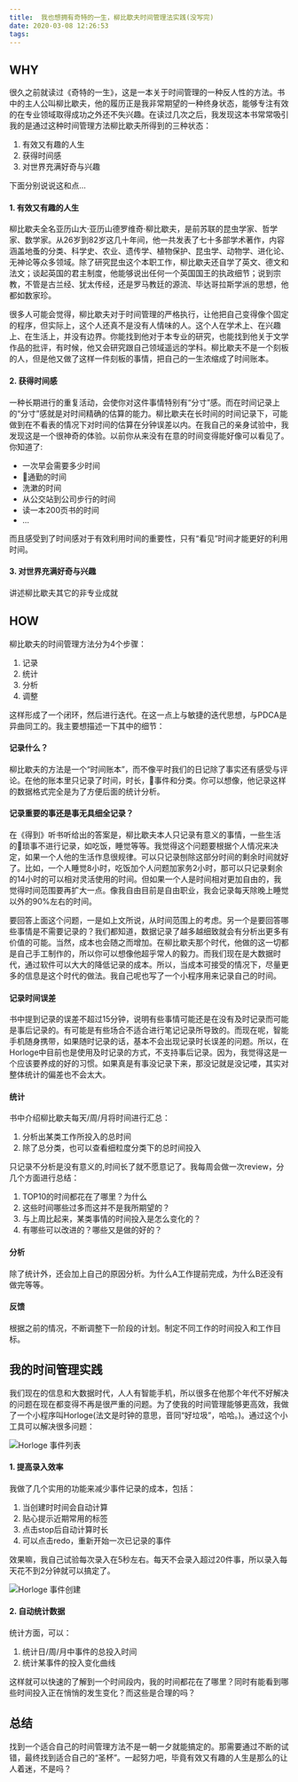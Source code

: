 ```yaml
---
title:  我也想拥有奇特的一生，柳比歇夫时间管理法实践(没写完)
date: 2020-03-08 12:26:53
tags:
---
```


## WHY
很久之前就读过《奇特的一生》，这是一本关于时间管理的一种反人性的方法。书中的主人公叫柳比歇夫，他的履历正是我非常期望的一种终身状态，能够专注有效的在专业领域取得成功之外还不失兴趣。在读过几次之后，我发现这本书常常吸引我的是通过这种时间管理方法柳比歇夫所得到的三种状态：

1. 有效又有趣的人生
2. 获得时间感
3. 对世界充满好奇与兴趣

下面分别说说这和点...

#### 1. 有效又有趣的人生
柳比歇夫全名亚历山大·亚历山德罗维奇·柳比歇夫，是前苏联的昆虫学家、哲学家、数学家。从26岁到82岁这几十年间，他一共发表了七十多部学术著作，内容涵盖地蚤的分类、科学史、农业、遗传学、植物保护、昆虫学、动物学、进化论、无神论等众多领域。除了研究昆虫这个本职工作，柳比歇夫还自学了英文、德文和法文；谈起英国的君主制度，他能够说出任何一个英国国王的执政细节；说到宗教，不管是古兰经、犹太传经，还是罗马教廷的源流、毕达哥拉斯学派的思想，他都如数家珍。

很多人可能会觉得，柳比歇夫对于时间管理的严格执行，让他把自己变得像个固定的程序，但实际上，这个人还真不是没有人情味的人。这个人在学术上、在兴趣上、在生活上，并没有边界。你能找到他对于本专业的研究，也能找到他关于文学作品的批评，有时候，他又会研究跟自己领域遥远的学科。柳比歇夫不是一个刻板的人，但是他又做了这样一件刻板的事情，把自己的一生浓缩成了时间账本。

#### 2. 获得时间感
一种长期进行的重复活动，会使你对这件事情特别有“分寸”感。而在时间记录上的“分寸”感就是对时间精确的估算的能力。柳比歇夫在长时间的时间记录下，可能做到在不看表的情况下对时间的估算在分钟误差以内。在我自己的亲身试验中，我发现这是一个很神奇的体验。以前你从来没有在意的时间变得能好像可以看见了。你知道了:

* 一次早会需要多少时间
* 通勤的时间
* 洗漱的时间
* 从公交站到公司步行的时间
* 读一本200页书的时间
* ...

而且感受到了时间感对于有效利用时间的重要性，只有“看见”时间才能更好的利用时间。

#### 3. 对世界充满好奇与兴趣
讲述柳比歇夫其它的非专业成就

## HOW
柳比歇夫的时间管理方法分为4个步骤：
1. 记录
2. 统计
3. 分析
4. 调整

这样形成了一个闭环，然后进行迭代。在这一点上与敏捷的迭代思想，与PDCA是异曲同工的。我主要想描述一下其中的细节：
#### 记录什么？
柳比歇夫的方法是一个“时间账本”，而不像平时我们的日记除了事实还有感受与评论。在他的账本里只记录了时间，时长，事件和分类。你可以想像，他记录这样的数据格式完全是为了方便后面的统计分析。

#### 记录重要的事还是事无具细全记录？

在《得到》听书听给出的答案是，柳比歇夫本人只记录有意义的事情，一些生活的琐事不进行记录，如吃饭，睡觉等等。我觉得这个问题要根据个人情况来决定，如果一个人他的生活作息很规律。可以只记录刨除这部分时间的剩余时间就好了。比如，一个人睡觉8小时，吃饭加个人问题加家务2小时，那可以只记录剩余的14小时的可以相对灵活使用的时间。但如果一个人是时间相对更加自由的，我觉得时间范围要再扩大一点。像我自由目前是自由职业，我会记录每天除晚上睡觉以外的90%左右的时间。

要回答上面这个问题，一是如上文所说，从时间范围上的考虑。另一个是要回答哪些事情是不需要记录的？我们都知道，数据记录了越多越细致就会有分析出更多有价值的可能。当然，成本也会随之而增加。在柳比歇夫那个时代，他做的这一切都是自己手工制作的，所以你可以想像他超乎常人的毅力。而我们现在是大数据时代，通过软件可以大大的降低记录的成本。所以，当成本可接受的情况下，尽量更多的信息是这个时代的做法。我自己呢也写了一个小程序用来记录自己的时间。




#### 记录时间误差
书中提到记录的误差不超过15分钟，说明有些事情可能还是在没有及时记录而可能是事后记录的。有可能是有些场合不适合进行笔记记录所导致的。而现在呢，智能手机随身携带，如果随时记录的话，基本不会出现记录时长误差的问题。所以，在Horloge中目前也是使用及时记录的方式，不支持事后记录。因为，我觉得这是一个应该要养成的好的习惯。如果真是有事没记录下来，那没记就是没记喽，其实对整体统计的偏差也不会太大。

#### 统计
书中介绍柳比歇夫每天/周/月将时间进行汇总：
1. 分析出某类工作所投入的总时间
2. 除了总分类，也可以查看细粒度分类下的总时间投入

只记录不分析是没有意义的,时间长了就不愿意记了。我每周会做一次review，分几个方面进行总结：
1. TOP10的时间都花在了哪里？为什么
2. 这些时间哪些过多而这并不是我所期望的？
3. 与上周比起来，某类事情的时间投入是怎么变化的？
4. 有哪些可以改进的？哪些又是做的好的？

#### 分析
除了统计外，还会加上自己的原因分析。为什么A工作提前完成，为什么B还没有做完等等。

#### 反馈
根据之前的情况，不断调整下一阶段的计划。制定不同工作的时间投入和工作目标。

## 我的时间管理实践

我们现在的信息和大数据时代，人人有智能手机，所以很多在他那个年代不好解决的问题在现在都变得不再是很严重的问题。为了使我的时间管理能够更高效，我做了一个小程序叫Horloge(法文是时钟的意思，音同“好垃圾”，哈哈。)。通过这个小工具可以解决很多问题：

![Horloge 事件列表](/images/horloge__event_list.jpg)

#### 1. 提高录入效率
我做了几个实用的功能来减少事件记录的成本，包括：
1. 当创建时时间会自动计算
2. 贴心提示近期常用的标签
3. 点击stop后自动计算时长
4. 可以点击redo，重新开始一次已记录的事件

效果嘛，我自己试验每次录入在5秒左右。每天不会录入超过20件事，所以录入每天花不到2分钟就可以搞定了。

![Horloge 事件创建](/images/horloge__event_create.jpg)

#### 2. 自动统计数据
统计方面，可以：
1. 统计日/周/月中事件的总投入时间
2. 统计某事件的投入变化曲线

这样就可以快速的了解到一个时间段内，我的时间都花在了哪里？同时有能看到哪些时间投入正在悄悄的发生变化？而这些是合理的吗？

## 总结
找到一个适合自己的时间管理方法不是一朝一夕就能搞定的。那需要通过不断的试错，最终找到适合自己的“圣杯”。一起努力吧，毕竟有效又有趣的人生是那么的让人着迷，不是吗？